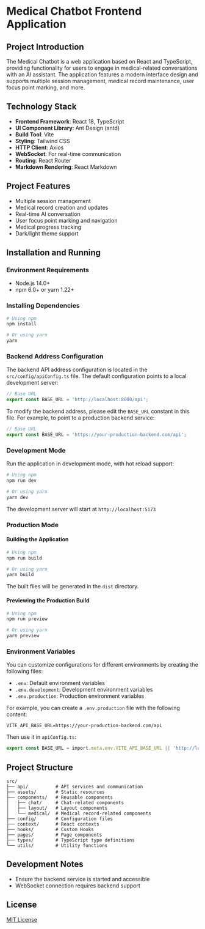 # Medical Chatbot Frontend Application

## Project Introduction

The Medical Chatbot is a web application based on React and TypeScript, providing functionality for users to engage in medical-related conversations with an AI assistant. The application features a modern interface design and supports multiple session management, medical record maintenance, user focus point marking, and more.

## Technology Stack

- **Frontend Framework**: React 18, TypeScript
- **UI Component Library**: Ant Design (antd)
- **Build Tool**: Vite
- **Styling**: Tailwind CSS
- **HTTP Client**: Axios
- **WebSocket**: For real-time communication
- **Routing**: React Router
- **Markdown Rendering**: React Markdown

## Project Features

- Multiple session management
- Medical record creation and updates
- Real-time AI conversation
- User focus point marking and navigation
- Medical progress tracking
- Dark/light theme support

## Installation and Running

### Environment Requirements

- Node.js 14.0+
- npm 6.0+ or yarn 1.22+

### Installing Dependencies

```bash
# Using npm
npm install

# Or using yarn
yarn
```

### Backend Address Configuration

The backend API address configuration is located in the `src/config/apiConfig.ts` file. The default configuration points to a local development server:

```typescript
// Base URL
export const BASE_URL = 'http://localhost:8000/api';
```

To modify the backend address, please edit the `BASE_URL` constant in this file. For example, to point to a production backend service:

```typescript
// Base URL
export const BASE_URL = 'https://your-production-backend.com/api';
```

### Development Mode

Run the application in development mode, with hot reload support:

```bash
# Using npm
npm run dev

# Or using yarn
yarn dev
```

The development server will start at `http://localhost:5173`

### Production Mode

#### Building the Application

```bash
# Using npm
npm run build

# Or using yarn
yarn build
```

The built files will be generated in the `dist` directory.

#### Previewing the Production Build

```bash
# Using npm
npm run preview

# Or using yarn
yarn preview
```

### Environment Variables

You can customize configurations for different environments by creating the following files:

- `.env`: Default environment variables
- `.env.development`: Development environment variables
- `.env.production`: Production environment variables

For example, you can create a `.env.production` file with the following content:

```
VITE_API_BASE_URL=https://your-production-backend.com/api
```

Then use it in `apiConfig.ts`:

```typescript
export const BASE_URL = import.meta.env.VITE_API_BASE_URL || 'http://localhost:8000/api';
```

## Project Structure

```
src/
├── api/          # API services and communication
├── assets/       # Static resources
├── components/   # Reusable components
│   ├── chat/     # Chat-related components
│   ├── layout/   # Layout components
│   └── medical/  # Medical record-related components
├── config/       # Configuration files
├── context/      # React contexts
├── hooks/        # Custom Hooks
├── pages/        # Page components
├── types/        # TypeScript type definitions
└── utils/        # Utility functions
```

## Development Notes

- Ensure the backend service is started and accessible
- WebSocket connection requires backend support

## License

[MIT License](LICENSE)
